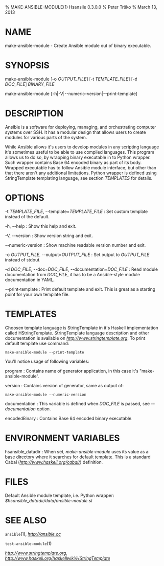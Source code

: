 % MAKE-ANSIBLE-MODULE(1) Hsansile 0.3.0.0
% Peter Trško
% March 13, 2013

# NAME

make-ansible-module - Create Ansible module out of binary executable.


# SYNOPSIS

make-ansible-module \[-o *OUTPUT\_FILE*] \[-t *TEMPLATE\_FILE*]
\[-d *DOC\_FILE*] *BINARY\_FILE*

make-ansible-module {-h|-V|--numeric-version|--print-template}


# DESCRIPTION

Ansible is a software for deploying, managing, and orchestrating computer
systems over SSH. It has a modular design that allows users to create modules
for various parts of the system.

While Ansible allows it's users to develop modules in any scripting language
it's sometimes useful to be able to use compiled languages. This program allows
us to do so, by wrapping binary executable in to Python wrapper. Such wrapper
contains Base 64 encoded binary as part of its body. Wrapped executable has to
follow Ansible module interface, but other than that there aren't any
additional limitations. Python wrapper is defined using StringTemplate
templating language, see section *TEMPLATES* for details.


# OPTIONS

-t *TEMPLATE\_FILE*, \--template=*TEMPLATE\_FILE*
:   Set custom template instead of the default.

-h, \--help
:   Show this help and exit.

-V, \--version
:   Show version string and exit.

\--numeric-version
:   Show machine readable version number and exit.

-o *OUTPUT\_FILE*, \--output=*OUTPUT\_FILE*
:   Set output to *OUTPUT\_FILE* instead of stdout.

-d *DOC\_FILE*, \--doc=*DOC\_FILE*, \--documentation=*DOC\_FILE*
:   Read module documentation from *DOC\_FILE*, it has to be a Ansible-style
    module documentation in YAML.

\--print-template
:   Print default template and exit. This is great as a starting point for your
    own template file.


# TEMPLATES

Choosen template language is StringTemplate in it's Haskell implementation called
HStringTemplate. StringTemplate language description and other documentation is
available on *http://www.stringtemplate.org*. To print default template use command:

    make-ansible-module --print-template

You'll notice usage of following variables:

program
:   Contains name of generator application, in this case it's
    "make-ansible-module".

version
:   Contains version of generator, same as output of:

    make-ansible-module --numeric-version

documentation
:   This variable is defined when *DOC\_FILE* is passed, see *--documentation*
    option.

encodedBinary
:   Contains Base 64 encoded binary executable.


# ENVIRONMENT VARIABLES

hsansible\_datadir
:   When set, *make-ansible-module* uses its value as a base directory where it
    searches for default template. This is a standard Cabal
    (*http://www.haskell.org/cabal/*) definition.


# FILES

Default Ansible module template, i.e. Python wrapper:
*$hsansible_datadir/data/ansible-module.st*


# SEE ALSO

`ansible`(1), *http://ansible.cc*

`test-ansible-module`(1)

*http://www.stringtemplate.org*,
*http://www.haskell.org/haskellwiki/HStringTemplate*
